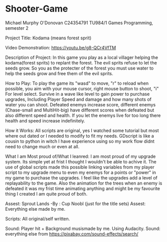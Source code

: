 # Shooter-Game

Michael Murphy O'Donovan
C24354791
TU984/1 
Games Programming, semester 2

Project Title: Kodama (means forest sprit)

Video Demonstration: https://youtu.be/g8-QCr4VfTM

Description of Project: In this game you play as a local villager helping the kodama(forest sprits) to replant the forest. The evil sprits refuse to let the seeds grow. So you as the protecter of the forest you must use water to help the seeds grow and free them of the evil sprits.

How to Play: To play the game its "wasd" to move, "r" to reload when possible, you aim with your mouse cursor, right mouse button to shoot, "i" For level select. Survive in a wave like level to gain power to purchase upgrades, Including Player Speed and damage and how many shots of water you can shoot. Defeated enemys increase score, different enemys (Chase-small and MultiHit-big) have different scores when defeated but also different speed and health. If you let the enemys live for too long there health and speed increase indefinitely. 

How it Works: All scripts are original, yes I watched some tutorial but most where out dated or I needed to modify to fit my needs. GDscript is like a cousin to python in witch I have experience using so my work flow didnt need to change much or even at all.

What I am Most proud of/What I leanred: I am most proud of my upgrade system. Its simple yet at frist I thought I wouldn't be able to achive it. The use of global scripts made this possible linking variables from my player script to my upgrade menu to even my enemys for a points or "power" in my game to purchase the upgrades. I feel like the upgrades add a level of replayability to the game. Also the animation for the trees when an enemy is defeated it was my frist time animating anything and might be my favourite thing I created I am quite proud of both. 

Assest: Sprout Lands -By : Cup Noobl (just for the title sets)
Assest: Everything else made by me.

Scripts: All original/self written.

Sound: Player hit + Background musismade by me. Using Audacity.
Sound: everything else from https://pixabay.com/sound-effects/search/
